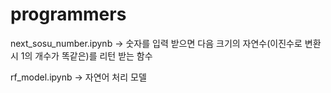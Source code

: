# programmers

next_sosu_number.ipynb -> 숫자를 입력 받으면 다음 크기의 자연수(이진수로 변환시 1의 개수가 똑같은)를 리턴 받는 함수

rf_model.ipynb -> 자연어 처리 모델
